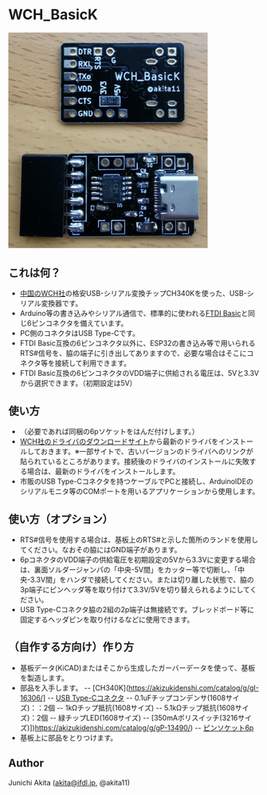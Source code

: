 # WCH_BasicK

<img src="https://github.com/akita11/WCH_BasicK/blob/main/WCH_BasicK.jpg" width="400px">

## これは何？

- [中国のWCH社](http://www.wch-ic.com/)の格安USB-シリアル変換チップCH340Kを使った、USB-シリアル変換器です。
- Arduino等の書き込みやシリアル通信で、標準的に使われる[FTDI Basic](https://www.switch-science.com/catalog/342/)と同じ6ピンコネクタを備えています。
- PC側のコネクタはUSB Type-Cです。
- FTDI Basic互換の6ピンコネクタ以外に、ESP32の書き込み等で用いられるRTS#信号を、脇の端子に引き出してありますので、必要な場合はそこにコネクタ等を接続して利用できます。
- FTDI Basic互換の6ピンコネクタのVDD端子に供給される電圧は、5Vと3.3Vから選択できます。（初期設定は5V）

## 使い方

- （必要であれば同梱の6pソケットをはんだ付けします。）
- [WCH社のドライバのダウンロードサイト](http://www.wch-ic.com/search?q=CH340&t=downloads)から最新のドライバをインストールしておきます。※一部サイトで、古いバージョンのドライバへのリンクが貼られているところがあります。接続後のドライバのインストールに失敗する場合は、最新のドライバをインストールします。
- 市販のUSB Type-Cコネクタを持つケーブルでPCと接続し、ArduinoIDEのシリアルモニタ等のCOMポートを用いるアプリケーションから使用します。

## 使い方（オプション）
- RTS#信号を使用する場合は、基板上のRTS#と示した箇所のランドを使用してください。なおその脇にはGND端子があります。
- 6pコネクタのVDD端子の供給電圧を初期設定の5Vから3.3Vに変更する場合は、裏面ソルダージャンパの「中央-5V間」をカッター等で切断し、「中央-3.3V間」をハンダで接続してください。または切り離した状態で、脇の3p端子にピンヘッダ等を取り付けて3.3V/5Vを切り替えられるようにしてください。
- USB Type-Cコネクタ脇の2組の2p端子は無接続です。ブレッドボード等に固定するヘッダピンを取り付けるなどに使用できます。

## （自作する方向け）作り方

- 基板データ(KiCAD)またはそこから生成したガーバーデータを使って、基板を製造します。
- 部品を入手します。
-- [CH340K](https://akizukidenshi.com/catalog/g/gI-16306/]
-- [USB Type-Cコネクタ](https://akizukidenshi.com/catalog/g/gC-14356/)
-- 0.1uFチップコンデンサ(1608サイズ)：：2個
-- 1kΩチップ抵抗(1608サイズ)
-- 5.1kΩチップ抵抗(1608サイズ)：2個
-- 緑チップLED(1608サイズ)
-- [350mAポリスイッチ(3216サイズ)])https://akizukidenshi.com/catalog/g/gP-13490/)
-- [ピンソケット6p](https://akizukidenshi.com/catalog/g/gC-03784/)
- 基板上に部品をとりつけます。

## Author

Junichi Akita (akita@ifdl.jp, @akita11)

